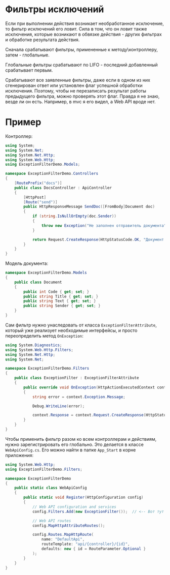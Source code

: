 # Фильтры исключений

Если при выполнении действия возникает необработанное исключение, то фильтр исключений его ловит. Сила в том, что он ловит также исключения, которые возникают в обвязке действия - других фильтрах и обработке результата действия.

Сначала срабатывают фильтры, примененные к методу\контроллеру, затем - глобальные.

Глобальные фильтры срабатывают по LIFO - последний добавленный срабатывает первым.

Срабатывают все заявленные фильтры, даже если в одном из них сгенерирован ответ или установлен флаг успешной обработки исключения. Поэтому, чтобы не перезаписать результат работы предыдущего фильтра, можно проверять этот флаг. Правда я не знаю, везде ли он есть. Например, в mvc я его видел, а Web API вроде нет.

# Пример

Контроллер:

```c#
using System;
using System.Net;
using System.Net.Http;
using System.Web.Http;
using ExceptionFilterDemo.Models;

namespace ExceptionFilterDemo.Controllers
{
    [RoutePrefix("docs")]
    public class DocsController : ApiController
    {
        [HttpPost]
        [Route("send")]
        public HttpResponseMessage SendDoc([FromBody]Document doc)
        {
            if (string.IsNullOrEmpty(doc.Sender))
            {
                throw new Exception("Не заполнен отправитель документа");
            }

            return Request.CreateResponse(HttpStatusCode.OK, "Документ сохранен");
        }
    }
}
```

Модель документа:

```c#
namespace ExceptionFilterDemo.Models
{
    public class Document
    {
        public int Code { get; set; }
        public string Title { get; set; }
        public string Text { get; set; }
        public string Sender { get; set; }
    }
}
```

Сам фильтр нужно унаследовать от класса `ExceptionFilterAttribute`, который уже реализует необходимые интерфейсы, и просто переопределить метод `OnException`:

```c#
using System.Diagnostics;
using System.Web.Http.Filters;
using System.Net.Http;
using System.Net;

namespace ExceptionFilterDemo.Filters
{
    public class ExceptionFilter : ExceptionFilterAttribute
    {
        public override void OnException(HttpActionExecutedContext context)
        {
            string error = context.Exception.Message;

            Debug.WriteLine(error);

            context.Response = context.Request.CreateResponse(HttpStatusCode.BadRequest, error);
        }
    }
}
```

Чтобы применить фильтр разом ко всем контроллерам и действиям, нужно зарегистрировать его глобально. Это делается в классе `WebApiConfig.cs`. Его можно найти в папке `App_Start` в корне приложения:

```c#
using System.Web.Http;
using ExceptionFilterDemo.Filters;

namespace ExceptionFilterDemo
{
    public static class WebApiConfig
    {
        public static void Register(HttpConfiguration config)
        {
            // Web API configuration and services
            config.Filters.Add(new ExceptionFilter());  // <-- Вот тут

            // Web API routes
            config.MapHttpAttributeRoutes();

            config.Routes.MapHttpRoute(
                name: "DefaultApi",
                routeTemplate: "api/{controller}/{id}",
                defaults: new { id = RouteParameter.Optional }
            );
        }
    }
}
```


